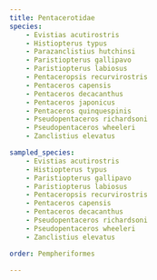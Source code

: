 ```yaml
---
title: Pentacerotidae
species:
    - Evistias acutirostris
    - Histiopterus typus
    - Parazanclistius hutchinsi
    - Paristiopterus gallipavo
    - Paristiopterus labiosus
    - Pentaceropsis recurvirostris
    - Pentaceros capensis
    - Pentaceros decacanthus
    - Pentaceros japonicus
    - Pentaceros quinquespinis
    - Pseudopentaceros richardsoni
    - Pseudopentaceros wheeleri
    - Zanclistius elevatus

sampled_species:
    - Evistias acutirostris
    - Histiopterus typus
    - Paristiopterus gallipavo
    - Paristiopterus labiosus
    - Pentaceropsis recurvirostris
    - Pentaceros capensis
    - Pentaceros decacanthus
    - Pseudopentaceros richardsoni
    - Pseudopentaceros wheeleri
    - Zanclistius elevatus

order: Pempheriformes

---
```


